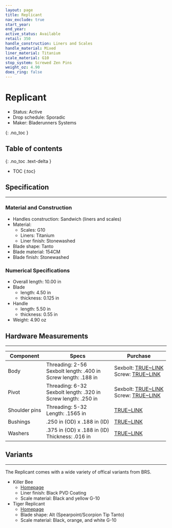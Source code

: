 ```yaml
---
layout: page
title: Replicant
nav_exclude: true
start_year: 
end_year: 
active_status: Available
retail: 350
handle_construction: Liners and Scales
handle_material: Mixed
liner_material: Titanium
scale_material: G10
stop_system: Screwed Zen Pins
weight_oz: 4.90
does_ring: false
---
```


# Replicant

- Status: Active
- Drop schedule: Sporadic
- Maker: Bladerunners Systems

{: .no_toc }

## Table of contents
{: .no_toc .text-delta }

- TOC
{:toc}

## Specification
---
### Material and Construction
- Handles construction: Sandwich (liners and scales)
- Material:
    - Scales: G10
    - Liners: Titanium
    - Liner finish: Stonewashed
- Blade shape: Tanto
- Blade material: 154CM
- Blade finish: Stonewashed

### Numerical Specifications
- Overall length: 10.00 in
- Blade 
    - length: 4.50 in
    - thickness: 0.125 in
- Handle 
    - length: 5.50 in
    - thickness: 0.55 in
- Weight: 4.90 oz

## Hardware Measurements
---

| Component     | Specs                                                                                                                                                 | Purchase                                                                                                                                                                                                                   |
|---------------|-------------------------------------------------------------------------------------------------------------------------------------------------------|----------------------------------------------------------------------------------------------------------------------------------------------------------------------------------------------------------------------------|
| Body          | Threading: 2-56<br>Sexbolt length: .400 in<br>Screw length: .188 in                                                                                      | Sexbolt: [TRUE~LINK](https://thetruelink.com/products/1-8-x-2-56-tpi-stainless-sex-bolt-gray-finish-416-stainless)<br>Screw: [TRUE~LINK](https://thetruelink.com/products/button-head-torx-screw-2-56-pitch)             |
| Pivot         | Threading: 6-32<br>Sexbolt length: .320 in<br>Screw length: .250 in                                                                                      | Sexbolt: [TRUE~LINK](https://thetruelink.com/products/3-16-sex-bolt-gray-finish)<br>Screw: [TRUE~LINK](https://thetruelink.com/products/button-head-torx-screw-6-32-pitch)                                               |
| Shoulder pins | Threading: 5-32<br>Length: .1565 in                                                                                                                   | [TRUE~LINK](https://thetruelink.com/products/5-32-shoulder-pin)                                                                                                                                                           |
| Bushings      | .250 in (OD) x .188 in (ID)                                                                                                                           | [TRUE~LINK](https://thetruelink.com/products/250-od-x-188-id-bushing-xp)                                                                                                                                                  |
| Washers       | .375 in (OD) x .188 in (ID)<br>Thickness: .016 in                                                                                                     | [TRUE~LINK](https://thetruelink.com/products/375-x-188-phosphorus-bronze-washers)                                                                                                                                         |

## Variants
---
The Replicant comes with a wide variety of offical variants from BRS.
- Killer Bee 
    - [Homepage](https://www.bladerunnerssystems.com/collections/bladerunners-systems-alpha-beast-series/products/killer-bee-replicant)
    - Liner finish: Black PVD Coating
    - Scale material: Black and yellow G-10
- Tiger Replicant
    - [Homepage](https://www.bladerunnerssystems.com/collections/bladerunners-systems-alpha-beast-series/products/tiger-replicant)
    - Blade shape: Alt (Spearpoint/Scorpion Tip Tanto)
    - Scale material: Black, orange, and white G-10